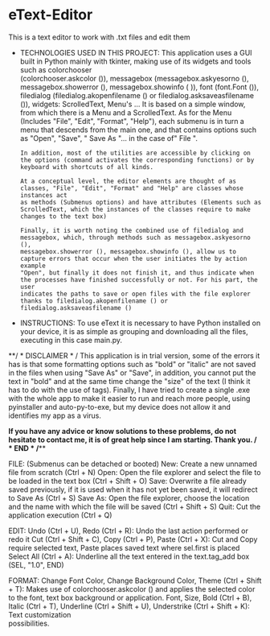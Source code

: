# eText-Editor
This is a text editor to work with .txt files and edit them

* TECHNOLOGIES USED IN THIS PROJECT:
      This application uses a GUI built in Python mainly with tkinter, making use of its widgets and tools such as colorchooser    
      (colorchooser.askcolor ()), messagebox (messagebox.askyesorno (), messagebox.showerror (), messagebox.showinfo ( )), font (font.Font ()), 
      filedialog (filedialog.akopenfilename () or filedialog.asksaveasfilename ()), widgets: ScrolledText, Menu's ...
      It is based on a simple window, from which there is a Menu and a ScrolledText. As for the Menu (Includes "File", "Edit", "Format", 
      "Help"), each submenu is in turn a menu that descends from the main one, and that contains options such as "Open", "Save", " Save As "... 
      in the case of" File ".
      
      In addition, most of the utilities are accessible by clicking on the options (command activates the corresponding functions) or by
      keyboard with shortcuts of all kinds. 
      
      At a conceptual level, the editor elements are thought of as classes, "File", "Edit", "Format" and "Help" are classes whose instances act 
      as methods (Submenus options) and have attributes (Elements such as ScrolledText, which the instances of the classes require to make 
      changes to the text box) 
      
      Finally, it is worth noting the combined use of filedialog and messagebox, which, through methods such as messagebox.askyesorno (), 
      messagebox.showerror (), messagebox.showinfo (), allow us to capture errors that occur when the user initiates the by action example 
      "Open", but finally it does not finish it, and thus indicate when the processes have finished successfully or not. For his part, the user 
      indicates the paths to save or open files with the file explorer thanks to filedialog.akopenfilename () or filedialog.asksaveasfilename ()

* INSTRUCTIONS:
      To use eText it is necessary to have Python installed on your device, it is as simple as grouping and downloading all the files, executing       in this case main.py.

**/ * DISCLAIMER * /
This application is in trial version, some of the errors it has is that some formatting options such as "bold" or "italic" are not saved in the files when using "Save As" or "Save", in addition, you cannot put the text in "bold" and at the same time change the "size" of the text (I think it has to do with the use of tags). Finally, I have tried to create a single .exe with the whole app to make it easier to run and reach more people, using pyinstaller and auto-py-to-exe, but my device does not allow it and identifies my app as a virus.

**If you have any advice or know solutions to these problems, do not hesitate to contact me, it is of great help since I am starting. Thank you.
/ * END * /****

FILE: (Submenus can be detached or booted)
      New: Create a new unnamed file from scratch (Ctrl + N)
      Open: Open the file explorer and select the file to be loaded in the text box (Ctrl + Shift + O)
      Save: Overwrite a file already saved previously, if it is used when it has not yet been saved, it will redirect to Save As (Ctrl + S)
      Save As: Open the file explorer, choose the location and the name with which the file will be saved (Ctrl + Shift + S)
      Quit: Cut the application execution (Ctrl + Q)
  
EDIT:
      Undo (Ctrl + U), Redo (Ctrl + R): Undo the last action performed or redo it
      Cut (Ctrl + Shift + C), Copy (Ctrl + P), Paste (Ctrl + X): Cut and Copy require selected text, Paste places saved text where sel.first is       placed
      Select All (Ctrl + A): Underline all the text entered in the text.tag_add box (SEL, "1.0", END)
 
FORMAT:
      Change Font Color, Change Background Color, Theme (Ctrl + Shift + T): Makes use of colorchooser.askcolor () and applies the selected color       to the font, text box background or application.
      Font, Size, Bold (Ctrl + B), Italic (Ctrl + T), Underline (Ctrl + Shift + U), Understrike (Ctrl + Shift + K): Text customization        
      possibilities.
